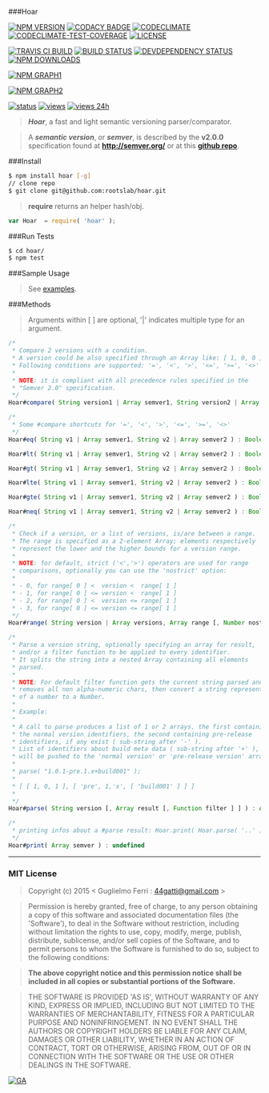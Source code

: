 ###Hoar

[![NPM VERSION](http://img.shields.io/npm/v/hoar.svg?style=flat)](https://www.npmjs.org/package/hoar)
[![CODACY BADGE](https://img.shields.io/codacy/b18ed7d95b0a4707a0ff7b88b30d3def.svg?style=flat)](https://www.codacy.com/public/44gatti/hoar)
[![CODECLIMATE](http://img.shields.io/codeclimate/github/rootslab/hoar.svg?style=flat)](https://codeclimate.com/github/rootslab/hoar)
[![CODECLIMATE-TEST-COVERAGE](https://img.shields.io/codeclimate/coverage/github/rootslab/hoar.svg?style=flat)](https://codeclimate.com/github/rootslab/hoar)
[![LICENSE](http://img.shields.io/badge/license-MIT-blue.svg?style=flat)](https://github.com/rootslab/hoar#mit-license)

[![TRAVIS CI BUILD](http://img.shields.io/travis/rootslab/hoar.svg?style=flat)](http://travis-ci.org/rootslab/hoar)
[![BUILD STATUS](http://img.shields.io/david/rootslab/hoar.svg?style=flat)](https://david-dm.org/rootslab/hoar)
[![DEVDEPENDENCY STATUS](http://img.shields.io/david/dev/rootslab/hoar.svg?style=flat)](https://david-dm.org/rootslab/hoar#info=devDependencies)
[![NPM DOWNLOADS](http://img.shields.io/npm/dm/hoar.svg?style=flat)](http://npm-stat.com/charts.html?package=hoar)

[![NPM GRAPH1](https://nodei.co/npm-dl/hoar.png)](https://nodei.co/npm/hoar/)

[![NPM GRAPH2](https://nodei.co/npm/hoar.png?downloads=true&downloadRank=true&stars=true)](https://nodei.co/npm/hoar/)

[![status](https://sourcegraph.com/api/repos/github.com/rootslab/hoar/.badges/status.png)](https://sourcegraph.com/github.com/rootslab/hoar)
[![views](https://sourcegraph.com/api/repos/github.com/rootslab/hoar/.counters/views.png)](https://sourcegraph.com/github.com/rootslab/hoar)
[![views 24h](https://sourcegraph.com/api/repos/github.com/rootslab/hoar/.counters/views-24h.png)](https://sourcegraph.com/github.com/rootslab/hoar)

> **_Hoar_**, a fast and light semantic versioning parser/comparator.

> A **_semantic version_**, or **_semver_**, is described by the **v2.0.0** specification found at __http://semver.org/__ or at this __[github repo](https://github.com/mojombo/semver/blob/master/semver.md)__.

###Install

```bash
$ npm install hoar [-g]
// clone repo
$ git clone git@github.com:rootslab/hoar.git
```

> __require__ returns an helper hash/obj.

```javascript
var Hoar  = require( 'hoar' );
```

###Run Tests

```bash
$ cd hoar/
$ npm test
```

###Sample Usage

> See [examples](example/).


###Methods

> Arguments within [ ] are optional, '|' indicates multiple type for an argument.

```javascript
/*
 * Compare 2 versions with a condition.
 * A version could be also specified through an Array like: [ 1, 0, 0 ].
 * Following conditions are supported: '=', '<', '>', '<=', '>=', '<>'
 *
 * NOTE: it is compliant with all precedence rules specified in the
 * "Semver 2.0" specification.
 */
Hoar#compare( String version1 | Array semver1, String version2 | Array semver2, String condition ) : Boolean

/*
 * Some #compare shortcuts for '=', '<', '>', '<=', '>=', '<>'
 */
Hoar#eq( String v1 | Array semver1, String v2 | Array semver2 ) : Boolean

Hoar#lt( String v1 | Array semver1, String v2 | Array semver2 ) : Boolean

Hoar#gt( String v1 | Array semver1, String v2 | Array semver2 ) : Boolean

Hoar#lte( String v1 | Array semver1, String v2 | Array semver2 ) : Boolean

Hoar#gte( String v1 | Array semver1, String v2 | Array semver2 ) : Boolean

Hoar#neq( String v1 | Array semver1, String v2 | Array semver2 ) : Boolean

/*
 * Check if a version, or a list of versions, is/are between a range.
 * The range is specified as a 2-element Array; elements respectively
 * represent the lower and the higher bounds for a version range.
 *
 * NOTE: for default, strict ('<','>') operators are used for range
 * comparisons, optionally you can use the 'nostrict' option:
 *
 * - 0, for range[ 0 ] <  version <  range[ 1 ]
 * - 1, for range[ 0 ] <= version <  range[ 1 ]
 * - 2, for range[ 0 ] <  version <= range[ 1 ]
 * - 3, for range[ 0 ] <= version <= range[ 1 ]
 */
Hoar#range( String version | Array versions, Array range [, Number nostrict [, Boolean debug ] ] ) : Boolean

/*
 * Parse a version string, optionally specifying an array for result,
 * and/or a filter function to be applied to every identifier.
 * It splits the string into a nested Array containing all elements
 * parsed.
 *
 * NOTE: For default filter function gets the current string parsed and
 * removes all non alpha-numeric chars, then convert a string representation
 * of a number to a Number.
 *
 * Example:
 *
 * A call to parse produces a list of 1 or 2 arrays, the first containing
 * the normal version identifiers, the second containing pre-release
 * identifiers, if any exist ( sub-string after '-' ).
 * List of identifiers about build meta data ( sub-string after '+' ),
 * will be pushed to the 'normal version' or 'pre-release version' array.
 *
 * parse( "1.0.1-pre.1.x+build001" );
 *
 * [ [ 1, 0, 1 ], [ 'pre', 1,'x', [ 'build001' ] ] ]
 *
 */
Hoar#parse( String version [, Array result [, Function filter ] ] ) : Array

/*
 * printing infos about a #parse result: Hoar.print( Hoar.parse( '..' ) );
 */
Hoar#print( Array semver ) : undefined


```

------------------------------------------------------------------------


### MIT License

> Copyright (c) 2015 &lt; Guglielmo Ferri : 44gatti@gmail.com &gt;

> Permission is hereby granted, free of charge, to any person obtaining
> a copy of this software and associated documentation files (the
> 'Software'), to deal in the Software without restriction, including
> without limitation the rights to use, copy, modify, merge, publish,
> distribute, sublicense, and/or sell copies of the Software, and to
> permit persons to whom the Software is furnished to do so, subject to
> the following conditions:

> __The above copyright notice and this permission notice shall be
> included in all copies or substantial portions of the Software.__

> THE SOFTWARE IS PROVIDED 'AS IS', WITHOUT WARRANTY OF ANY KIND,
> EXPRESS OR IMPLIED, INCLUDING BUT NOT LIMITED TO THE WARRANTIES OF
> MERCHANTABILITY, FITNESS FOR A PARTICULAR PURPOSE AND NONINFRINGEMENT.
> IN NO EVENT SHALL THE AUTHORS OR COPYRIGHT HOLDERS BE LIABLE FOR ANY
> CLAIM, DAMAGES OR OTHER LIABILITY, WHETHER IN AN ACTION OF CONTRACT,
> TORT OR OTHERWISE, ARISING FROM, OUT OF OR IN CONNECTION WITH THE
> SOFTWARE OR THE USE OR OTHER DEALINGS IN THE SOFTWARE.

[![GA](https://ga-beacon.appspot.com/UA-53998692-1/hoar/Readme?pixel)](https://github.com/igrigorik/ga-beacon)

